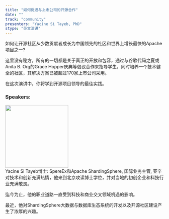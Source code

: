 ```yaml
---
title: "如何促进与上市公司的开源合作"
date: "" 
track: "community"
presenters: "Yacine Si Tayeb, PhD"
stype: "英文演讲"
---
```

如何让开源社区从少数贡献者成长为中国领先的社区和世界上增长最快的Apache项目之一?

这里没有秘方，所有的一切都是关于真正的开放和包容，通过与谷歌代码之夏或Anita B. Org的Grace Hopper庆典等倡议合作来指导学生，同时培养一个技术健全的社区，其解决方案已被超过170家上市公司采用。

在这次演讲中，你将学到开源项目领导的最佳实践。
 ### Speakers: 
 <img src="images/speaker/1163.png" width="200" /><br>Yacine Si Tayeb博士: SpereEx和Apache ShardingSphere, 国际业务主管, 亚辛对技术和创新充满热情，他来到北京攻读博士学位，并对当地的初创企业和科技行业充满敬畏。

迄今为止，他的职业道路一直受到科技和商业交叉领域机遇的影响。

最近，他对ShardingSphere大数据与数据库生态系统的开发以及开源社区建设产生了浓厚的兴趣。
 
